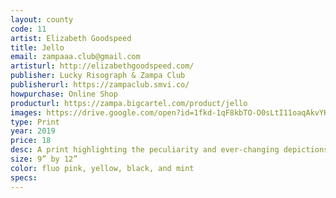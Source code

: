 ```yaml
---
layout: county 
code: 11
artist: Elizabeth Goodspeed 
title: Jello
email: zampaaa.club@gmail.com
artisturl: http://elizabethgoodspeed.com/
publisher: Lucky Risograph & Zampa Club
publisherurl: https://zampaclub.smvi.co/
howpurchase: Online Shop
producturl: https://zampa.bigcartel.com/product/jello
images: https://drive.google.com/open?id=1fkd-1qF8kbTO-O0sLtI11oaqAkvYKFne
type: Print
year: 2019
price: 18
desc: A print highlighting the peculiarity and ever-changing depictions of jello in media and advertising across its 100+ year history. Compiled from archival materials collected and scanned by Elizabeth Goodspeed. Printed in collaboration with Lucky Risograph and Zampa Club.
size: 9” by 12”
color: fluo pink, yellow, black, and mint
specs: 
---
```

